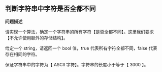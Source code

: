 ## 判断字符串中字符是否全都不同

**问题描述**

请实现一个算法，确定一个字符串的所有字符【是否全都不同】。这里我们要求【不允许使用额外的存储结构】。

给定一个 string，请返回一个 bool 值，true 代表所有字符全都不同，false 代表存在相同的字符。

保证字符串中的字符为【 ASCII 字符】。字符串的长度小于等于【 3000 】。
